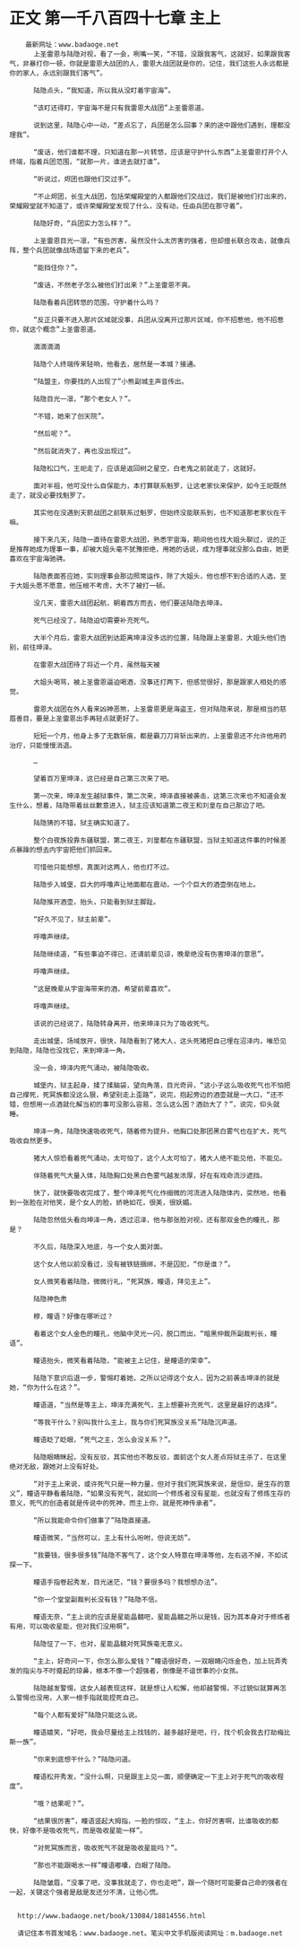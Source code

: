 # 正文 第一千八百四十七章 主上
        最新网址：www.badaoge.net
          上圣雷恩与陆隐对视，看了一会，咧嘴一笑，“不错，没跟我客气，这就好，如果跟我客气，非暴打你一顿，你就是雷恩大战团的人，雷恩大战团就是你的，记住，我们这些人永远都是你的家人，永远别跟我们客气”。
      
          陆隐点头，“我知道，所以我从没盯着宇宙海”。
      
          “该盯还得盯，宇宙海不是只有我雷恩大战团”上圣雷恩道。
      
          说到这里，陆隐心中一动，“差点忘了，兵团是怎么回事？来的途中跟他们遇到，理都没理我”。
      
          “废话，他们谁都不理，只知道在那一片转悠，应该是守护什么东西”上圣雷恩打开个人终端，指着兵团范围，“就那一片，谁进去就打谁”。
      
          “听说过，烬团也跟他们交过手”。
      
          “不止烬团，长生大战团，包括荣耀殿堂的人都跟他们交战过，我们是被他们打出来的，荣耀殿堂就不知道了，或许荣耀殿堂发现了什么，没有动，任由兵团在那守着”。
      
          陆隐好奇，“兵团实力怎么样？”。
      
          上圣雷恩目光一凛，“有些厉害，虽然没什么太厉害的强者，但却擅长联合攻击，就像兵阵，整个兵团就像战场遗留下来的老兵”。
      
          “能挡住你？”。
      
          “废话，不然老子怎么被他们打出来？”上圣雷恩不爽。
      
          陆隐看着兵团转悠的范围，守护着什么吗？
      
          “反正只要不进入那片区域就没事，兵团从没离开过那片区域，你不招惹他，他不招惹你，就这个概念”上圣雷恩道。
      
          滴滴滴滴
      
          陆隐个人终端传来轻响，他看去，居然是一本城？接通。
      
          “陆盟主，你要找的人出现了”小熊副城主声音传出。
      
          陆隐目光一凛，“那个老女人？”。
      
          “不错，她来了创天院”。
      
          “然后呢？”。
      
          “然后就消失了，再也没出现过”。
      
          陆隐松口气，王祀走了，应该是返回树之星空，白老鬼之前就走了，这就好。
      
          面对半祖，他可没什么自保能力，本打算联系魁罗，让这老家伙来保护，如今王祀既然走了，就没必要找魁罗了。
      
          其实他在没遇到天箭战团之前联系过魁罗，但始终没能联系到，也不知道那老家伙在干嘛。
      
          接下来几天，陆隐一直待在雷恩大战团，熟悉宇宙海，期间他也找大姐头聊过，说的正是推荐她成为理事一事，却被大姐头毫不犹豫拒绝，用她的话说，成为理事就没那么自由，她更喜欢在宇宙海驰骋。
      
          陆隐表面答应她，实则理事会那边照常运作，除了大姐头，他也想不到合适的人选，至于大姐头愿不愿意，他压根不考虑，大不了被打一顿。
      
          没几天，雷恩大战团起航，朝着西方而去，他们要送陆隐去坤泽。
      
          死气已经没了，陆隐迫切需要补充死气。
      
          大半个月后，雷恩大战团到达距离坤泽没多远的位置，陆隐跟上圣雷恩，大姐头他们告别，前往坤泽。
      
          在雷恩大战团待了将近一个月，虽然每天被
      
          大姐头喝骂，被上圣雷恩逼迫喝酒，没事还打两下，但感觉很好，那是跟家人相处的感觉。
      
          雷恩大战团在外人看来凶神恶煞，上圣雷恩更是海盗王，但对陆隐来说，那是相当的慈眉善目，要是上圣雷恩出手再轻点就更好了。
      
          短短一个月，他身上多了无数斩痕，都是霸刀刀背斩出来的，上圣雷恩还不允许他用药治疗，只能慢慢消退。
      
          …
      
          望着百万里坤泽，这已经是自己第三次来了吧。
      
          第一次来，坤泽发生越狱事件，第二次来，坤泽直接被袭击，这第三次来也不知道会发生什么，想着，陆隐带着丝丝歉意进入，狱主应该知道第二夜王和刘皇在自己那边了吧。
      
          陆隐猜的不错，狱主确实知道了。
      
          整个白夜族投靠东疆联盟，第二夜王，刘皇都在东疆联盟，当狱主知道这件事的时候差点暴躁的想去内宇宙把他们抓回来。
      
          可惜他只能想想，真面对这两人，他也打不过。
      
          陆隐步入城堡，巨大的呼噜声让地面都在震动，一个个巨大的酒壶倒在地上。
      
          陆隐推开酒壶，抬头，只能看到狱主脚趾。
      
          “好久不见了，狱主前辈”。
      
          呼噜声继续。
      
          陆隐继续道，“有些事迫不得已，还请前辈见谅，晚辈绝没有伤害坤泽的意思”。
      
          呼噜声继续。
      
          “这是晚辈从宇宙海带来的酒，希望前辈喜欢”。
      
          呼噜声继续。
      
          该说的已经说了，陆隐转身离开，他来坤泽只为了吸收死气。
      
          走出城堡，场域放开，很快，陆隐看到了猪大人，这头死猪把自己埋在沼泽内，唯恐见到陆隐，陆隐也没找它，来到坤泽一角。
      
          没一会，坤泽内死气涌动，被陆隐吸收。
      
          城堡内，狱主起身，揉了揉脑袋，望向角落，目光奇异，“这小子这么吸收死气也不怕把自己撑死，死冥族都没这么狠，希望别走上歪路”，说完，抱起旁边的酒壶就是一大口，“还不错，但想用一点酒就化解当初的事可没那么容易，怎么这么困？酒劲大了？”，说完，仰头就睡。
      
          坤泽一角，陆隐快速吸收死气，随着修为提升，他胸口处那团黑白雾气也在扩大，死气吸收自然更多。
      
          猪大人惊恐看着死气涌动，太可怕了，这个人太可怕了，猪大人绝不能见他，不能见。
      
          伴随着死气大量入体，陆隐胸口处黑白色雾气越发浓厚，好在有戏命流沙遮挡。
      
          快了，就快要吸收完成了，整个坤泽死气化作细微的河流进入陆隐体内，突然地，他看到一张脸在对他笑，是个女人的脸，娇艳如花，很美，很妖媚。
      
          陆隐忽然低头看向坤泽一角，透过沼泽，他与那张脸对视，还有那双金色的瞳孔，那是？
      
          不久后，陆隐深入地底，与一个女人面对面。
      
          这个女人他以前没看过，没有被铁链捆绑，不是囚犯，“你是谁？”。
      
          女人微笑看着陆隐，微微行礼，“死冥族，瞳语，拜见主上”。
      
          陆隐神色肃
      
          穆，瞳语？好像在哪听过？
      
          看着这个女人金色的瞳孔，他脑中灵光一闪，脱口而出，“暗黑仲裁所副裁判长，瞳语”。
      
          瞳语抬头，微笑看着陆隐，“能被主上记住，是瞳语的荣幸”。
      
          陆隐下意识后退一步，警惕盯着她，之所以记得这个女人，因为之前袭击坤泽的就是她，“你为什么在这？”。
      
          瞳语道，“当然是等主上，坤泽充满死气，主上想要补充死气，这里是最好的选择”。
      
          “等我干什么？别叫我什么主上，我与你们死冥族没关系”陆隐沉声道。
      
          瞳语眨了眨眼，“死气之主，怎么会没关系？”。
      
          陆隐眼睛眯起，没有反驳，其实他也不敢反驳，面前这个女人差点将狱主杀了，在这里绝对无敌，跟她对上没有好处。
      
          “对于主上来说，或许死气只是一种力量，但对于我们死冥族来说，是信仰，是生存的意义”，瞳语平静看着陆隐，“如果没有死气，就如同一个修炼者没有星能，也就没有了修炼生存的意义，死气的创造者就是传说中的死神，而主上你，就是死神传承者”。
      
          “所以我能命令你们做事了”陆隐直接道。
      
          瞳语微笑，“当然可以，主上有什么吩咐，但说无妨”。
      
          “我要钱，很多很多钱”陆隐不客气了，这个女人特意在坤泽等他，左右逃不掉，不如试探一下。
      
          瞳语手指卷起秀发，目光迷茫，“钱？要很多吗？我想想办法”。
      
          “你一个堂堂副裁判长没有钱？”陆隐不信。
      
          瞳语无奈，“主上说的应该是星能晶髓吧，星能晶髓之所以是钱，因为其本身对于修炼者有用，可以吸收星能，但对我们没用啊”。
      
          陆隐怔了一下，也对，星能晶髓对死冥族毫无意义。
      
          “主上，好奇问一下，你怎么那么爱钱？”瞳语很好奇，一双眼睛闪烁金色，加上玩弄秀发的指尖与不时蹙起的琼鼻，根本不像一个超强者，倒像是不谙世事的小女孩。
      
          陆隐越发警惕，这女人越表现这样，就是想让人松懈，他却越警惕，不过貌似就算再怎么警惕也没用，人家一根手指就能捏死自己。
      
          “每个人都有爱好”陆隐只能这么说。
      
          瞳语嬉笑，“好吧，我会尽量给主上找钱的，越多越好是吧，行，找个机会我去打劫梅比斯一族”。
      
          “你来到底想干什么？”陆隐问道。
      
          瞳语松开秀发，“没什么啊，只是跟主上见一面，顺便确定一下主上对于死气的吸收程度”。
      
          “哦？结果呢？”。
      
          “结果很厉害”，瞳语竖起大拇指，一脸的惊叹，“主上，你好厉害啊，比谁吸收的都快，好像不是吸收死气，而是吸收星能一样”。
      
          “对死冥族而言，吸收死气不就是吸收星能吗？”。
      
          “那也不能跟喝水一样”瞳语嘟囔，白眼了陆隐。
      
          陆隐皱眉，“没事了吧，没事我就走了，你也走吧”，跟一个随时可能要自己命的强者在一起，关键这个强者是敌是友还分不清，让他心慌。
      
      
      http://www.badaoge.net/book/13084/18814556.html
      
      请记住本书首发域名：www.badaoge.net。笔尖中文手机版阅读网址：m.badaoge.net